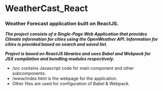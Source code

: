 # WeatherCast_React

### Weather Forecast application built on ReactJS.

***The project consists of a Single-Page Web Application that provides Climate information for cities using the OpenWeather API.
Information for cities is provided based on search and saved list.***

***Project is based on ReactJS libraries and uses Babel and Webpack for JSX compilation and bundling modules respectively.***

* /src contains Javascript code for main component and other subcomponents.
* /www/index.html is the webpage for the application.
* Other files are used for configuration of Babel & Webpack.

